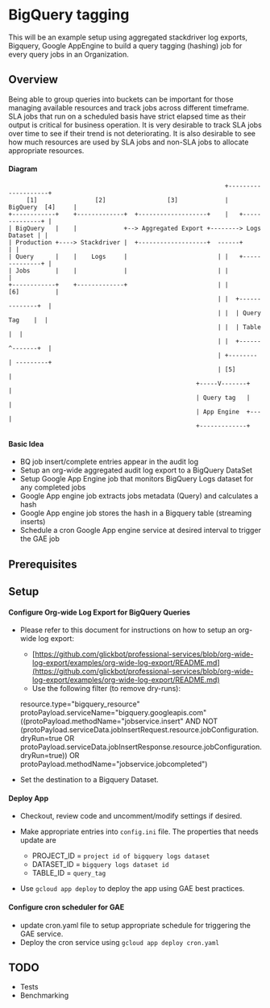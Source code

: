 # BigQuery tagging

This will be an example setup using aggregated stackdriver log exports, Bigquery, Google AppEngine to build a query tagging (hashing) job for every query jobs in an Organization.

## Overview

Being able to group queries into buckets can be important for those managing available resources and track jobs across different timeframe. SLA jobs that run on a scheduled basis have strict elapsed time as their output is critical for business operation. It is very desirable to track SLA jobs over time to see if their trend is not deteriorating. It is also desirable to see how much resources are used by SLA jobs and non-SLA jobs to allocate appropriate resources. 

#### Diagram
                                                                +--------------------+ 
         [1]                [2]                 [3]             |  BigQuery  [4]     |
    +------------+    +-------------+  +-------------------+    |   +--------------+ |
    | BigQuery   |    |             +--> Aggregated Export +--------> Logs Dataset | |
    | Production +----> Stackdriver |  +-------------------+  ------+              | |
    | Query      |    |    Logs     |                         | |   +--------------+ |
    | Jobs       |    |             |                         | |                    | 
    +------------+    +-------------+                         | |       [6]          |  
                                                              | |  +--------------+  |     
                                                              | |  | Query Tag    |  |   
                                                              | |  | Table        |  |  
                                                              | |  +------^-------+  |    
                                                              | +-------- | ---------+     
                                                              | [5]       |      
                                                        +-----V-------+   |           
                                                        | Query tag   |   |       
                                                        | App Engine  +---|           
                                                        +-------------+            

#### Basic Idea

* BQ job insert/complete entries appear in the audit log
* Setup an org-wide aggregated audit log export to a BigQuery DataSet
* Setup Google App Engine job that monitors BigQuery Logs dataset for any completed jobs
* Google App engine job extracts jobs metadata (Query) and calculates a hash 
* Google App engine job stores the hash in a Bigquery table (streaming inserts)
* Schedule a cron Google App engine service at desired interval to trigger the GAE job

## Prerequisites


## Setup

#### Configure Org-wide Log Export for BigQuery Queries

* Please refer to this document for instructions on how to setup an org-wide log export:
    * [https://github.com/glickbot/professional-services/blob/org-wide-log-export/examples/org-wide-log-export/README.md](https://github.com/glickbot/professional-services/blob/org-wide-log-export/examples/org-wide-log-export/README.md)
    * Use the following filter (to remove dry-runs):

    resource.type="bigquery_resource" 
    protoPayload.serviceName="bigquery.googleapis.com" 
    ((protoPayload.methodName="jobservice.insert" AND NOT 
    (protoPayload.serviceData.jobInsertRequest.resource.jobConfiguration.dryRun=true OR 
    protoPayload.serviceData.jobInsertResponse.resource.jobConfiguration.dryRun=true)) OR 
    protoPayload.methodName="jobservice.jobcompleted")
    
* Set the destination to a Bigquery Dataset.

#### Deploy App

* Checkout, review code and uncomment/modify settings if desired.
* Make appropriate entries into ```config.ini``` file. The properties that needs update are

    * PROJECT_ID = ```project id of bigquery logs dataset```
    * DATASET_ID = ```bigquery logs dataset id```
    * TABLE_ID = ```query_tag```

* Use ```gcloud app deploy``` to deploy the app using GAE best practices.

#### Configure cron scheduler for GAE

* update cron.yaml file to setup appropriate schedule for triggering the GAE service.
* Deploy the cron service using ```gcloud app deploy cron.yaml```

## TODO

* Tests
* Benchmarking
